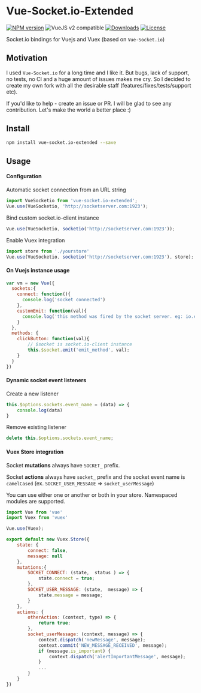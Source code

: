 # Vue-Socket.io-Extended

[![NPM version](https://img.shields.io/npm/v/vue-socket.io-extended.svg)](https://www.npmjs.com/package/vue-socket.io-extended)
![VueJS v2 compatible](https://img.shields.io/badge/Vuejs%202-compatible-green.svg)
<a href="https://www.npmjs.com/package/vue-socket.io-extended"><img src="https://img.shields.io/npm/dt/vue-socket.io-extended.svg" alt="Downloads"></a>
<a href="https://www.npmjs.com/package/vue-socket.io-extended"><img src="https://img.shields.io/npm/l/vue-socket.io-extended.svg" alt="License"></a>

Socket.io bindings for Vuejs and Vuex (based on `Vue-Socket.io`)

## Motivation

I used `Vue-Socket.io` for a long time and I like it. But bugs, lack of support, no tests, no CI and a huge amount of issues makes me cry. So I decided to create my own fork with all the desirable staff (features/fixes/tests/support etc). 

If you'd like to help - create an issue or PR. I will be glad to see any contribution.  Let's make the world a better place :)

## Install

``` bash
npm install vue-socket.io-extended --save
```

## Usage
#### Configuration
Automatic socket connection from an URL string
``` js
import VueSocketio from 'vue-socket.io-extended';
Vue.use(VueSocketio, 'http://socketserver.com:1923');
```

Bind custom socket.io-client instance
``` js
Vue.use(VueSocketio, socketio('http://socketserver.com:1923'));
```

Enable Vuex integration
``` js
import store from './yourstore'
Vue.use(VueSocketio, socketio('http://socketserver.com:1923'), store);
```

#### On Vuejs instance usage
``` js
var vm = new Vue({
  sockets:{
    connect: function(){
      console.log('socket connected')
    },
    customEmit: function(val){
      console.log('this method was fired by the socket server. eg: io.emit("customEmit", data)')
    }
  },
  methods: {
    clickButton: function(val){
        // $socket is socket.io-client instance
        this.$socket.emit('emit_method', val);
    }
  }
})
```

#### Dynamic socket event listeners
Create a new listener
``` js
this.$options.sockets.event_name = (data) => {
    console.log(data)
}
```
Remove existing listener
``` js
delete this.$options.sockets.event_name;
```

#### Vuex Store integration

Socket **mutations** always have `SOCKET_` prefix.

Socket **actions** always have `socket_` prefix and the socket event name is `camelCased` (ex. `SOCKET_USER_MESSAGE` => `socket_userMessage`) 

You can use either one or another or both in your store. Namespaced modules are supported.

``` js
import Vue from 'vue'
import Vuex from 'vuex'

Vue.use(Vuex);

export default new Vuex.Store({
    state: {
        connect: false,
        message: null
    },
    mutations:{
        SOCKET_CONNECT: (state,  status ) => {
            state.connect = true;
        },
        SOCKET_USER_MESSAGE: (state,  message) => {
            state.message = message;
        }
    },
    actions: {
        otherAction: (context, type) => {
            return true;
        },
        socket_userMessage: (context, message) => {
            context.dispatch('newMessage', message);
            context.commit('NEW_MESSAGE_RECEIVED', message);
            if (message.is_important) {
                context.dispatch('alertImportantMessage', message);
            }
            ...
        }
    }
})
```
